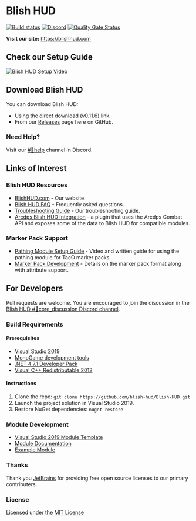 ﻿# Blish HUD
[![Build status](https://ci.appveyor.com/api/projects/status/43fg2d3hy4jt5ip1?svg=true)](https://ci.appveyor.com/project/dlamkins/blish-hud/branch/dev/artifacts)
[![Discord](https://img.shields.io/discord/531175899588984842.svg?logo=discord&logoColor=%237289DA)](https://discord.gg/FYKN3qh)
[![Quality Gate Status](https://sonarcloud.io/api/project_badges/measure?branch=dev&project=blish-hud_Blish-HUD&metric=alert_status)](https://sonarcloud.io/dashboard?id=blish-hud_Blish-HUD&branch=dev)

**Visit our site:** https://blishhud.com

## Check our Setup Guide

[![Blish HUD Setup Video](https://img.youtube.com/vi/iLYYumF2SCY/0.jpg)](https://www.youtube.com/watch?v=iLYYumF2SCY)

## Download Blish HUD

You can download Blish HUD:
- Using the [direct download (v0.11.6)](https://github.com/blish-hud/Blish-HUD/releases/download/v0.11.6/Blish.HUD.0.11.6.zip) link.
- From our [Releases](https://github.com/blish-hud/Blish-HUD/releases) page here on GitHub.

### Need Help?

Visit our [#💢help](https://discord.gg/qJdUhdG) channel in Discord.

## Links of Interest

### Blish HUD Resources

- [BlishHUD.com](https://blishhud.com/) - Our website.
- [Blish HUD FAQ](https://blishhud.com/docs/user/faq) - Frequently asked questions.
- [Troubleshooting Guide](https://blishhud.com/docs/user/troubleshooting/) - Our troubleshooting guide.
- [Arcdps Blish HUD Integration](https://github.com/blish-hud/arcdps-bhud) - a plugin that uses the Arcdps Combat API and exposes some of the data to Blish HUD for compatible modules.

### Marker Pack Support
- [Pathing Module Setup Guide](https://blishhud.com/docs/markers/) - Video and written guide for using the pathing module for TacO marker packs.
- [Marker Pack Development](https://blishhud.com/docs/markers/development/attributes) - Details on the marker pack format along with attribute support.

## For Developers

Pull requests are welcome. You are encouraged to join the discussion in the [Blish HUD #🔨core_discussion Discord channel](https://discord.gg/nGbd3kU).

### Build Requirements

#### Prerequisites

- [Visual Studio 2019](https://visualstudio.microsoft.com/vs/)
- [MonoGame development tools](https://docs.monogame.net/articles/getting_started/1_setting_up_your_development_environment_windows.html)
- [.NET 4.7.1 Developer Pack](https://www.microsoft.com/en-us/download/details.aspx?id=56119)
- [Visual C++ Redistributable 2012](https://www.microsoft.com/en-us/download/details.aspx?id=30679)

#### Instructions

1.  Clone the repo: `git clone https://github.com/blish-hud/Blish-HUD.git`
2.  Launch the project solution in Visual Studio 2019.
3.  Restore NuGet dependencies: `nuget restore`

### Module Development

- [Visual Studio 2019 Module Template](https://github.com/blish-hud/Module-Template)
- [Module Documentation](https://blishhud.com/docs/dev/)
- [Example Module](https://github.com/blish-hud/Example-Blish-HUD-Module/blob/master/README.md)

### Thanks

Thank you [JetBrains](https://www.jetbrains.com/?from=Blish%20HUD) for providing free open source licenses to our primary contributers.

### License

Licensed under the [MIT License](https://choosealicense.com/licenses/mit/)
